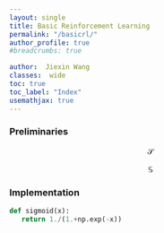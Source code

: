 ```yaml
---
layout: single
title: Basic Reinforcement Learning
permalink: "/basicrl/"
author_profile: true
#breadcrumbs: true

author:  Jiexin Wang
classes:  wide
toc: true
toc_label: "Index"
usemathjax: true
---
```


### Preliminaries

$$\mathcal{S}$$

$$\mathbb{S}$$


### Implementation

```python
def sigmoid(x):
   return 1./(1.+np.exp(-x))

```
